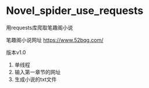 # Novel_spider_use_requests
用requests库爬取笔趣阁小说

笔趣阁小说网址
https://www.52bqg.com/

版本v1.0
1. 单线程
2. 输入第一章节的网址
3. 生成小说的txt文件